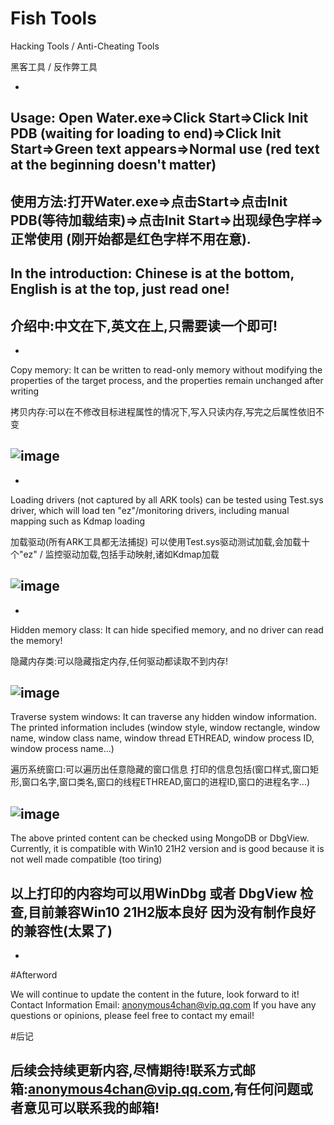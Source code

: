 # Fish Tools
Hacking Tools / Anti-Cheating Tools

黑客工具 / 反作弊工具

-
Usage: Open Water.exe=>Click Start=>Click Init PDB (waiting for loading to end)=>Click Init Start=>Green text appears=>Normal use (red text at the beginning doesn't matter)
-

使用方法:打开Water.exe=>点击Start=>点击Init PDB(等待加载结束)=>点击Init Start=>出现绿色字样=>正常使用 (刚开始都是红色字样不用在意).
-

In the introduction: Chinese is at the bottom, English is at the top, just read one!
-
介绍中:中文在下,英文在上,只需要读一个即可!
------------------------------------------------------------------------------------------------------------------------------------------------------
-
Copy memory: It can be written to read-only memory without modifying the properties of the target process, and the properties remain unchanged after writing

拷贝内存:可以在不修改目标进程属性的情况下,写入只读内存,写完之后属性依旧不变

![image](https://github.com/user-attachments/assets/694e9a12-2e4b-443a-84d1-269c56ae12b3)
-
-
Loading drivers (not captured by all ARK tools) can be tested using Test.sys driver, which will load ten "ez"/monitoring drivers, including manual mapping such as Kdmap loading

加载驱动(所有ARK工具都无法捕捉) 可以使用Test.sys驱动测试加载,会加载十个"ez" / 监控驱动加载,包括手动映射,诸如Kdmap加载

![image](https://github.com/user-attachments/assets/1e2a6539-12f1-4e2d-b700-d10fd78d2ab6)
-
-
Hidden memory class: It can hide specified memory, and no driver can read the memory!

隐藏内存类:可以隐藏指定内存,任何驱动都读取不到内存!

![image](https://github.com/user-attachments/assets/0d06d8c3-a9cc-422a-9594-21e8c301aa1d)
-
Traverse system windows: It can traverse any hidden window information. The printed information includes (window style, window rectangle, window name, window class name, window thread ETHREAD, window process ID, window process name...)

遍历系统窗口:可以遍历出任意隐藏的窗口信息 打印的信息包括(窗口样式,窗口矩形,窗口名字,窗口类名,窗口的线程ETHREAD,窗口的进程ID,窗口的进程名字...)

![image](https://github.com/user-attachments/assets/7ad1ace7-4b1b-408b-9a53-67abd3a9024d)
-

The above printed content can be checked using MongoDB or DbgView. Currently, it is compatible with Win10 21H2 version and is good because it is not well made compatible (too tiring)

以上打印的内容均可以用WinDbg 或者 DbgView 检查,目前兼容Win10 21H2版本良好 因为没有制作良好的兼容性(太累了)
-
-
#Afterword

We will continue to update the content in the future, look forward to it! Contact Information Email: anonymous4chan@vip.qq.com If you have any questions or opinions, please feel free to contact my email!


#后记

后续会持续更新内容,尽情期待!联系方式邮箱:anonymous4chan@vip.qq.com,有任何问题或者意见可以联系我的邮箱!
-
